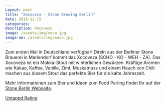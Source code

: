 ```yaml
---
Layout: post
title: "Xocoveza - Stone Brewing Berlin"
date: 2016-12-15
categories:
description: Xocoveza
image: /assets/img/xoco.jpg
image-sm: /assets/img/xoco.jpg
---
```


Zum ersten Mal in Deutschland verfügbar! Direkt aus der Berliner Stone Brauerei in Mariendorf kommt das Xocoveza (SCHO - KO - WEH - ZA). 
Das Xocoveza ist ein Mokka-Stout mit winterlichen Gewürzen. Kräftige Aromen wie Kakao, Kaffee, Vanille, Zimt, Muskatnuss und 
einem Hauch von Chili machen aus diesem Stout das perfekte Bier für die kalte Jahreszeit.

Mehr Informationen zum Bier und Ideen zum Food Pairing findet Ihr auf der [Stone Berlin Webseite](http://www.stonebrewing.eu/beer/stone-seasonals/stone-xocoveza).

[Untappd Rating](https://untappd.com/b/stone-brewing-berlin-stone-xocoveza-berlin/1452734)
